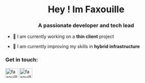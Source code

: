 <h1 align="center">Hey ! Im Faxouille</h1>
<h3 align="center">A passionate developer and tech lead</h3>

- 🔭 I am currently working on a **thin client** project

- 🌱 I am currently improving my skills in **hybrid infrastructure**

<h3 align="left">Get in touch:</h3>
<p align="left">
<a href="https://instagram.com/faxouille_le_genie" target="blank"><img align="center" src="https://raw.githubusercontent.com/rahuldkjain/github-profile-readme-generator/master/src/images/icons/Social/instagram.svg" alt="faxouille_le_genie" height="30" width="40" /></a>
<a href="https://discord.gg/Amd4gfHF" target="blank"><img align="center" src="https://raw.githubusercontent.com/rahuldkjain/github-profile-readme-generator/master/src/images/icons/Social/discord.svg" alt="faxouille" height="30" width="40" /></a>
</p>
